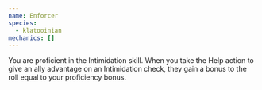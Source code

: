 ```yaml
---
name: Enforcer
species:
  - klatooinian
mechanics: []
---
```

You are proficient in the Intimidation skill. When you take the Help action to give an ally advantage on an Intimidation check, they gain a bonus to the roll equal to your proficiency bonus.

